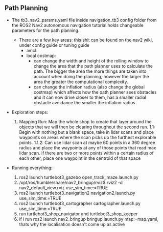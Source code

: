 ## Path Planning
- The tb3_nav2_params.yaml file inside navigation_tb3 config folder from the ROS2 Nav2 autonomous navigation tutorial holds changeable parameters for the path planning.
    - There are a few key areas: this shit can be found on the nav2 wiki, under config guide or tuning guide
        - amcl:
        - local costmap:
            - can change the width and height of the rolling window to change the area that the path planner uses to calculate the path. The bigger the area the more things are taken into account when doing the planning, however the larger the area the greater the computational complexity.
            - can change the inflation radius (also change the global costmap) which affects how the path planner sees obstacles and it can now drive closer to them, has a smaller radial obstacle avoidance the smaller the inflation radius


- Exploration steps:
    1. Mapping Run: Map the whole shop to create that layer around the objects that we will then be clearing throughout the second run. 
        1.1: Begin with nothing but a blank space, take in lidar scans and place waypoints on areas where the scan picks up the furthest explorable points.
            1.1.2: Can use lidar scan at maybe 60 points in a 360 degree radius and place the waypoints at any of those points that read max lidar scan. If there are two or more points within a certain radius of each other, place one waypoint in the centroid of that space


- Running everything:
    1. ros2 launch turtlebot3_gazebo open_track_maze.launch.py 
    2. /opt/ros/humble/share/nav2_bringup/rviz$ rviz2 -d nav2_default_view.rviz use_sim_time:=TRUE
    3. ros2 launch turtlebot3_navigation2 navigation2.launch.py use_sim_time:=TRUE
    4. ros2 launch turtlebot3_cartographer cartographer.launch.py use_sim_time:=TRUE
    5. run turtlebot3_shop_navigator and turtlebot3_shop_keeper
    6. if i run ros2 launch nav2_bringup bringup.launch.py map:=map.yaml, thats why the localisation doesn't come up as active


